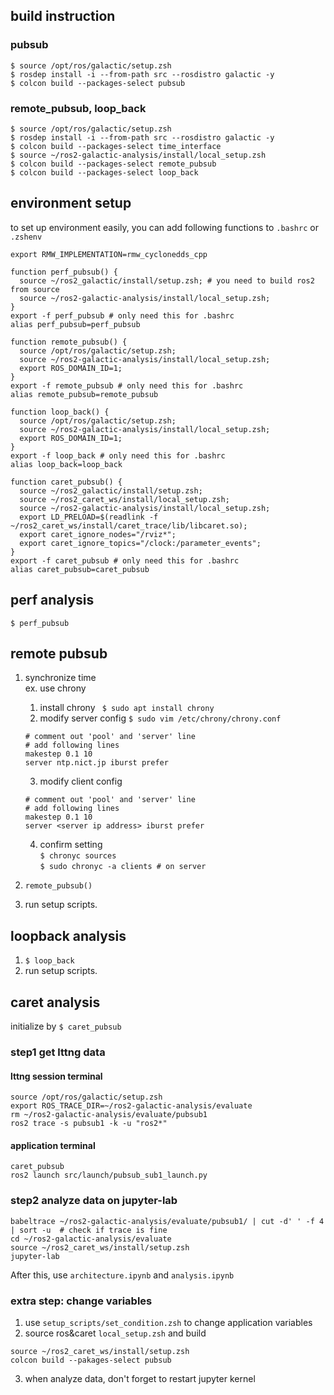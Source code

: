 ## build instruction
### pubsub
```
$ source /opt/ros/galactic/setup.zsh
$ rosdep install -i --from-path src --rosdistro galactic -y
$ colcon build --packages-select pubsub
```
### remote_pubsub, loop_back
```
$ source /opt/ros/galactic/setup.zsh
$ rosdep install -i --from-path src --rosdistro galactic -y
$ colcon build --packages-select time_interface
$ source ~/ros2-galactic-analysis/install/local_setup.zsh
$ colcon build --packages-select remote_pubsub
$ colcon build --packages-select loop_back
```
## environment setup
to set up environment easily, you can add following functions to `.bashrc` or `.zshenv`
```
export RMW_IMPLEMENTATION=rmw_cyclonedds_cpp

function perf_pubsub() {
  source ~/ros2_galactic/install/setup.zsh; # you need to build ros2 from source
  source ~/ros2-galactic-analysis/install/local_setup.zsh;
}
export -f perf_pubsub # only need this for .bashrc
alias perf_pubsub=perf_pubsub

function remote_pubsub() {
  source /opt/ros/galactic/setup.zsh;
  source ~/ros2-galactic-analysis/install/local_setup.zsh;
  export ROS_DOMAIN_ID=1;
}
export -f remote_pubsub # only need this for .bashrc
alias remote_pubsub=remote_pubsub

function loop_back() {
  source /opt/ros/galactic/setup.zsh;
  source ~/ros2-galactic-analysis/install/local_setup.zsh;
  export ROS_DOMAIN_ID=1;
}
export -f loop_back # only need this for .bashrc
alias loop_back=loop_back

function caret_pubsub() {
  source ~/ros2_galactic/install/setup.zsh;
  source ~/ros2_caret_ws/install/local_setup.zsh;
  source ~/ros2-galactic-analysis/install/local_setup.zsh;
  export LD_PRELOAD=$(readlink -f ~/ros2_caret_ws/install/caret_trace/lib/libcaret.so);
  export caret_ignore_nodes="/rviz*";
  export caret_ignore_topics="/clock:/parameter_events";
}
export -f caret_pubsub # only need this for .bashrc
alias caret_pubsub=caret_pubsub

```
## perf analysis
`$ perf_pubsub`

## remote pubsub
1. synchronize time  
ex. use chrony  
    1. install chrony ` $ sudo apt install chrony`
    2. modify server config `$ sudo vim /etc/chrony/chrony.conf`
    ```
    # comment out 'pool' and 'server' line
    # add following lines
    makestep 0.1 10
    server ntp.nict.jp iburst prefer
    ```
    3. modify client config
    ```
    # comment out 'pool' and 'server' line
    # add following lines
    makestep 0.1 10
    server <server ip address> iburst prefer
    ```
    4. confirm setting  
    `$ chronyc sources`  
    `$ sudo chronyc -a clients # on server`

2. `remote_pubsub()`  
3. run setup scripts.

## loopback analysis
1. `$ loop_back`
2. run setup scripts.

## caret analysis
initialize by `$ caret_pubsub`
### step1 get lttng data
#### lttng session terminal
```
source /opt/ros/galactic/setup.zsh
export ROS_TRACE_DIR=~/ros2-galactic-analysis/evaluate
rm ~/ros2-galactic-analysis/evaluate/pubsub1
ros2 trace -s pubsub1 -k -u "ros2*"
```
#### application terminal
```
caret_pubsub
ros2 launch src/launch/pubsub_sub1_launch.py
```
### step2 analyze data on jupyter-lab
```
babeltrace ~/ros2-galactic-analysis/evaluate/pubsub1/ | cut -d' ' -f 4 | sort -u  # check if trace is fine
cd ~/ros2-galactic-analysis/evaluate
source ~/ros2_caret_ws/install/setup.zsh
jupyter-lab
```
After this, use `architecture.ipynb` and `analysis.ipynb`

### extra step: change variables
1. use `setup_scripts/set_condition.zsh` to change application variables
2. source ros&caret `local_setup.zsh` and build
```
source ~/ros2_caret_ws/install/setup.zsh
colcon build --pakages-select pubsub
```
3. when analyze data, don't forget to restart jupyter kernel
